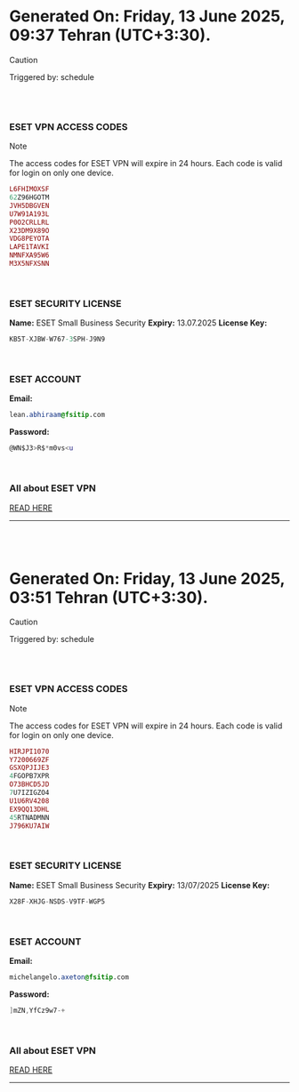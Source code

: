 # Generated On: Friday, 13 June 2025, 09:37 Tehran (UTC+3:30).

> [!CAUTION]
> Triggered by: schedule

<br><br>

### ESET VPN ACCESS CODES

> [!NOTE]
> The access codes for ESET VPN will expire in 24 hours.
> Each code is valid for login on only one device.

```ruby
L6FHIMOXSF
62Z96HGOTM
JVH5DBGVEN
U7W91A193L
P0O2CRLLRL
X23DM9X89O
VDG8PEYOTA
LAPE1TAVKI
NMNFXA95W6
M3X5NFXSNN
```

<br>

### ESET SECURITY LICENSE

**Name:** ESET Small Business Security
**Expiry:** 13.07.2025
**License Key:**

```POV-Ray SDL
KB5T-XJBW-W767-3SPH-J9N9
```

<br>

### ESET ACCOUNT

**Email:**

```CSS
lean.abhiraam@fsitip.com
```

**Password:**

```POV-Ray SDL
@WN$J3>R$*m0vs<u
```

<br>

### All about ESET VPN

[READ HERE](https://t.me/F_NiREvil/2113)

---

<br><br>

# Generated On: Friday, 13 June 2025, 03:51 Tehran (UTC+3:30).

> [!CAUTION]
> Triggered by: schedule

<br><br>

### ESET VPN ACCESS CODES

> [!NOTE]
> The access codes for ESET VPN will expire in 24 hours.
> Each code is valid for login on only one device.

```ruby
HIRJPI1070
Y7200669ZF
GSXQPJIJE3
4FGOPB7XPR
O73BHCD5JD
7U7IZIGZO4
U1U6RV4208
EX9QQ13DHL
45RTNADMNN
J796KU7AIW
```

<br>

### ESET SECURITY LICENSE

**Name:** ESET Small Business Security
**Expiry:** 13/07/2025
**License Key:**

```POV-Ray SDL
X28F-XHJG-NSDS-V9TF-WGP5
```

<br>

### ESET ACCOUNT

**Email:**

```CSS
michelangelo.axeton@fsitip.com
```

**Password:**

```POV-Ray SDL
]mZN,YfCz9w7-+
```

<br>

### All about ESET VPN

[READ HERE](https://t.me/F_NiREvil/2113)

---

<br><br>

